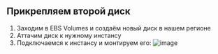 ## Прикрепляем второй диск
1. Заходим в EBS Volumes и создаём новый диск в нашем регионе
2. Аттачим диск к нужному инстансу
3. Подключаемся к инстансу и монтируем его:
![image](https://github.com/user-attachments/assets/127b9e59-629a-4388-84e8-936792e36d9d)
